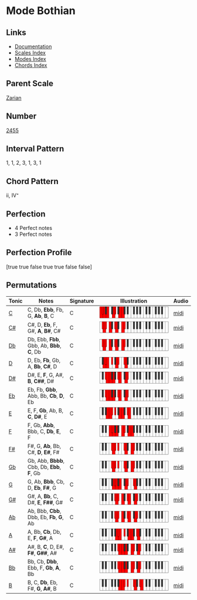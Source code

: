 # Mode Bothian

## Links

- [Documentation](index.md)
- [Scales Index](Scales.md)
- [Modes Index](Modes.md)
- [Chords Index](Chords.md)

## Parent Scale

[Zarian](ScaleZarian.md)

## Number

[2455](https://ianring.com/musictheory/scales/2455)

## Interval Pattern

1, 1, 2, 3, 1, 3, 1

## Chord Pattern

ii, IV⁺

## Perfection

- 4 Perfect notes
- 3 Perfect notes

## Perfection Profile

[true true false true true false false]

## Permutations

| Tonic | Notes | Signature | Illustration | Audio |
|-------|-------|-----------|--------------|-------|
| [C](ModeCNaturalBothian.md) | C, Db, **Ebb**, Fb, G, **Ab**, **B**, C | C | ![CNaturalBothian](ModeCNaturalBothian.png) | [midi](https://github.com/edipermadi/music/blob/main/docs/ModeCNaturalBothian.mid?raw=true) |
| [C#](ModeCSharpBothian.md) | C#, D, **Eb**, F, G#, **A**, **B#**, C# | C | ![CSharpBothian](ModeCSharpBothian.png) | [midi](https://github.com/edipermadi/music/blob/main/docs/ModeCSharpBothian.mid?raw=true) |
| [Db](ModeDFlatBothian.md) | Db, Ebb, **Fbb**, Gbb, Ab, **Bbb**, **C**, Db | C | ![DFlatBothian](ModeDFlatBothian.png) | [midi](https://github.com/edipermadi/music/blob/main/docs/ModeDFlatBothian.mid?raw=true) |
| [D](ModeDNaturalBothian.md) | D, Eb, **Fb**, Gb, A, **Bb**, **C#**, D | C | ![DNaturalBothian](ModeDNaturalBothian.png) | [midi](https://github.com/edipermadi/music/blob/main/docs/ModeDNaturalBothian.mid?raw=true) |
| [D#](ModeDSharpBothian.md) | D#, E, **F**, G, A#, **B**, **C##**, D# | C | ![DSharpBothian](ModeDSharpBothian.png) | [midi](https://github.com/edipermadi/music/blob/main/docs/ModeDSharpBothian.mid?raw=true) |
| [Eb](ModeEFlatBothian.md) | Eb, Fb, **Gbb**, Abb, Bb, **Cb**, **D**, Eb | C | ![EFlatBothian](ModeEFlatBothian.png) | [midi](https://github.com/edipermadi/music/blob/main/docs/ModeEFlatBothian.mid?raw=true) |
| [E](ModeENaturalBothian.md) | E, F, **Gb**, Ab, B, **C**, **D#**, E | C | ![ENaturalBothian](ModeENaturalBothian.png) | [midi](https://github.com/edipermadi/music/blob/main/docs/ModeENaturalBothian.mid?raw=true) |
| [F](ModeFNaturalBothian.md) | F, Gb, **Abb**, Bbb, C, **Db**, **E**, F | C | ![FNaturalBothian](ModeFNaturalBothian.png) | [midi](https://github.com/edipermadi/music/blob/main/docs/ModeFNaturalBothian.mid?raw=true) |
| [F#](ModeFSharpBothian.md) | F#, G, **Ab**, Bb, C#, **D**, **E#**, F# | C | ![FSharpBothian](ModeFSharpBothian.png) | [midi](https://github.com/edipermadi/music/blob/main/docs/ModeFSharpBothian.mid?raw=true) |
| [Gb](ModeGFlatBothian.md) | Gb, Abb, **Bbbb**, Cbb, Db, **Ebb**, **F**, Gb | C | ![GFlatBothian](ModeGFlatBothian.png) | [midi](https://github.com/edipermadi/music/blob/main/docs/ModeGFlatBothian.mid?raw=true) |
| [G](ModeGNaturalBothian.md) | G, Ab, **Bbb**, Cb, D, **Eb**, **F#**, G | C | ![GNaturalBothian](ModeGNaturalBothian.png) | [midi](https://github.com/edipermadi/music/blob/main/docs/ModeGNaturalBothian.mid?raw=true) |
| [G#](ModeGSharpBothian.md) | G#, A, **Bb**, C, D#, **E**, **F##**, G# | C | ![GSharpBothian](ModeGSharpBothian.png) | [midi](https://github.com/edipermadi/music/blob/main/docs/ModeGSharpBothian.mid?raw=true) |
| [Ab](ModeAFlatBothian.md) | Ab, Bbb, **Cbb**, Dbb, Eb, **Fb**, **G**, Ab | C | ![AFlatBothian](ModeAFlatBothian.png) | [midi](https://github.com/edipermadi/music/blob/main/docs/ModeAFlatBothian.mid?raw=true) |
| [A](ModeANaturalBothian.md) | A, Bb, **Cb**, Db, E, **F**, **G#**, A | C | ![ANaturalBothian](ModeANaturalBothian.png) | [midi](https://github.com/edipermadi/music/blob/main/docs/ModeANaturalBothian.mid?raw=true) |
| [A#](ModeASharpBothian.md) | A#, B, **C**, D, E#, **F#**, **G##**, A# | C | ![ASharpBothian](ModeASharpBothian.png) | [midi](https://github.com/edipermadi/music/blob/main/docs/ModeASharpBothian.mid?raw=true) |
| [Bb](ModeBFlatBothian.md) | Bb, Cb, **Dbb**, Ebb, F, **Gb**, **A**, Bb | C | ![BFlatBothian](ModeBFlatBothian.png) | [midi](https://github.com/edipermadi/music/blob/main/docs/ModeBFlatBothian.mid?raw=true) |
| [B](ModeBNaturalBothian.md) | B, C, **Db**, Eb, F#, **G**, **A#**, B | C | ![BNaturalBothian](ModeBNaturalBothian.png) | [midi](https://github.com/edipermadi/music/blob/main/docs/ModeBNaturalBothian.mid?raw=true) |

